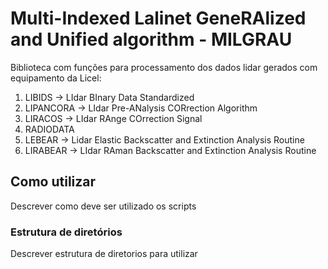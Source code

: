 # Multi-Indexed Lalinet GeneRAlized and Unified algorithm - MILGRAU
Biblioteca com funções para processamento dos dados lidar gerados com equipamento da Licel:
01. LIBIDS -> LIdar BInary Data Standardized
03. LIPANCORA -> LIdar Pre-ANalysis CORrection Algorithm
04. LIRACOS -> LIdar RAnge COrrection Signal
05. RADIODATA
06. LEBEAR -> Lidar Elastic Backscatter and Extinction Analysis Routine
07. LIRABEAR -> LIdar RAman Backscatter and Extinction Analysis Routine

## Como utilizar
Descrever como deve ser utilizado os scripts
### Estrutura de diretórios
Descrever estrutura de diretorios para utilizar 

